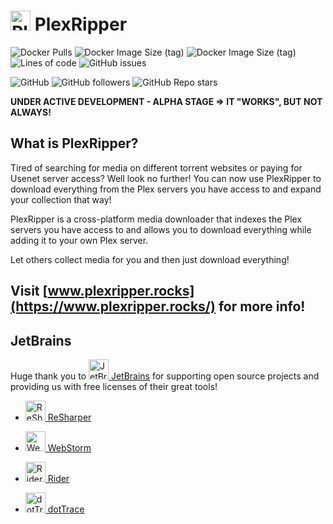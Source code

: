 
# <img src="./export/plexripper/logo/full/full-logo-256.png" alt="PlexRipper" width="32"> PlexRipper

![Docker Pulls](https://img.shields.io/docker/pulls/plexripper/plexripper?label=Docker%20Pulls&style=flat-square)
![Docker Image Size (tag)](https://img.shields.io/docker/image-size/plexripper/plexripper/latest?label=PlexRipper%20Latest%20Image%20Size&style=flat-square)
![Docker Image Size (tag)](https://img.shields.io/docker/image-size/plexripper/plexripper/dev?label=PlexRipper%20Dev%20Image%20Size&style=flat-square)
![Lines of code](https://img.shields.io/tokei/lines/github/plexripper/plexripper?label=Lines%20of%20Code&style=flat-square)
![GitHub issues](https://img.shields.io/github/issues/plexripper/plexripper?label=Github%20Issues&style=flat-square)

![GitHub](https://img.shields.io/github/license/plexripper/plexripper?style=flat-square)
![GitHub followers](https://img.shields.io/github/followers/plexripper?style=social)
![GitHub Repo stars](https://img.shields.io/github/stars/plexripper/plexripper?style=social)

**UNDER ACTIVE DEVELOPMENT - ALPHA STAGE => IT "WORKS", BUT NOT ALWAYS!**

## What is PlexRipper?
Tired of searching for media on different torrent websites or paying for Usenet server access? Well look no further! You can now use PlexRipper to download everything from the Plex servers you have access to and expand your collection that way!

PlexRipper is a cross-platform media downloader that indexes the Plex servers you have access to and allows you to download everything while adding it to your own Plex server.

Let others collect media for you and then just download everything!

## Visit [www.plexripper.rocks](https://www.plexripper.rocks/) for more info!

## JetBrains

Huge thank you to [<img src="./export/jetbrains/jetbrains.svg" alt="JetBrains" width="32"> JetBrains](http://www.jetbrains.com/) for supporting open source projects and providing us with free licenses of their great tools!

- [<img src="./export/jetbrains/resharper.svg" alt="ReSharper" width="32"> ReSharper](http://www.jetbrains.com/resharper/)
- [<img src="./export/jetbrains/webstorm.svg" alt="WebStorm" width="32"> WebStorm](http://www.jetbrains.com/webstorm/)
- [<img src="./export/jetbrains/rider.svg" alt="Rider" width="32"> Rider](http://www.jetbrains.com/rider/)

- [<img src="./export/jetbrains/dottrace.svg" alt="dotTrace" width="32"> dotTrace](http://www.jetbrains.com/dottrace/)
